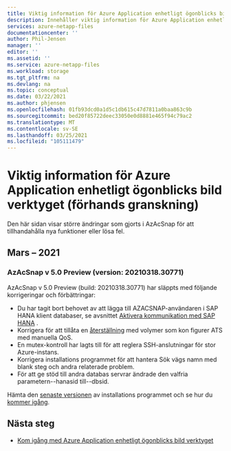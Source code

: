```yaml
---
title: Viktig information för Azure Application enhetligt ögonblicks bilds verktyg för Azure NetApp Files | Microsoft Docs
description: Innehåller viktig information för Azure Application enhetligt ögonblicks bilds verktyg som du kan använda med Azure NetApp Files.
services: azure-netapp-files
documentationcenter: ''
author: Phil-Jensen
manager: ''
editor: ''
ms.assetid: ''
ms.service: azure-netapp-files
ms.workload: storage
ms.tgt_pltfrm: na
ms.devlang: na
ms.topic: conceptual
ms.date: 03/22/2021
ms.author: phjensen
ms.openlocfilehash: 01fb93dcd0a1d5c1db615c47d7811a0baa863c9b
ms.sourcegitcommit: bed20f85722deec33050e0d8881e465f94c79ac2
ms.translationtype: MT
ms.contentlocale: sv-SE
ms.lasthandoff: 03/25/2021
ms.locfileid: "105111479"
---
```

# <a name="release-notes-for-azure-application-consistent-snapshot-tool-preview"></a>Viktig information för Azure Application enhetligt ögonblicks bild verktyget (förhands granskning)

Den här sidan visar större ändringar som gjorts i AzAcSnap för att tillhandahålla nya funktioner eller lösa fel.

## <a name="march-2021"></a>Mars – 2021

### <a name="azacsnap-v50-preview-build2021031830771"></a>AzAcSnap v 5.0 Preview (version: 20210318.30771)

AzAcSnap v 5.0 Preview (build: 20210318.30771) har släppts med följande korrigeringar och förbättringar:

- Du har tagit bort behovet av att lägga till AZACSNAP-användaren i SAP HANA klient databaser, se avsnittet [Aktivera kommunikation med SAP HANA](azacsnap-installation.md#enable-communication-with-sap-hana) .
- Korrigera för att tillåta en [återställning](azacsnap-cmd-ref-restore.md) med volymer som kon figurer ATS med manuella QoS.
- En mutex-kontroll har lagts till för att reglera SSH-anslutningar för stor Azure-instans.
- Korrigera installations programmet för att hantera Sök vägs namn med blank steg och andra relaterade problem.
- För att ge stöd till andra databas servrar ändrade den valfria parametern--hanasid till--dbsid.

Hämta den [senaste versionen](https://aka.ms/azacsnapdownload) av installations programmet och se hur du [kommer igång](azacsnap-get-started.md).

## <a name="next-steps"></a>Nästa steg

- [Kom igång med Azure Application enhetligt ögonblicks bild verktyget](azacsnap-get-started.md)
